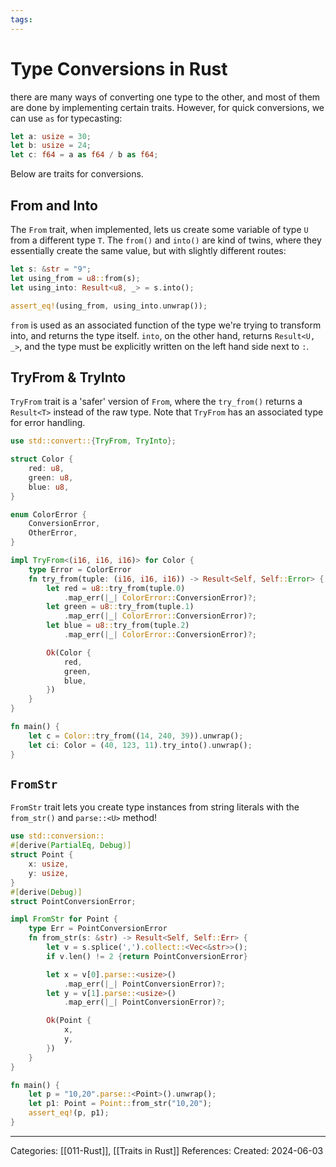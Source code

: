 ```yaml
---
tags:
---
```

# Type Conversions in Rust
there are many ways of converting one type to the other, and most of them are done by implementing certain traits. However, for quick conversions, we can use `as` for typecasting:
```rust
let a: usize = 30;
let b: usize = 24;
let c: f64 = a as f64 / b as f64;
```
Below are traits for conversions.
## From and Into
The `From` trait, when implemented, lets us create some variable of type `U` from a different type `T`. The `from()` and `into()` are kind of twins, where they essentially create the same value, but with slightly different routes:
```rust
let s: &str = "9";
let using_from = u8::from(s);
let using_into: Result<u8, _> = s.into();

assert_eq!(using_from, using_into.unwrap());
```
`from` is used as an associated function of the type we're trying to transform into, and returns the type itself. `into`, on the other hand, returns `Result<U, _>`, and the type must be explicitly written on the left hand side next to `:`.
## TryFrom & TryInto
`TryFrom` trait is a 'safer' version of `From`, where the `try_from()` returns a `Result<T>` instead of the raw type. Note that `TryFrom` has an associated type for error handling.
``` rust
use std::convert::{TryFrom, TryInto};

struct Color {
	red: u8,
	green: u8,
	blue: u8,
}

enum ColorError {
	ConversionError,
	OtherError,
}

impl TryFrom<(i16, i16, i16)> for Color {
	type Error = ColorError
	fn try_from(tuple: (i16, i16, i16)) -> Result<Self, Self::Error> {
		let red = u8::try_from(tuple.0)
			.map_err(|_| ColorError::ConversionError)?;
		let green = u8::try_from(tuple.1)
			.map_err(|_| ColorError::ConversionError)?;
		let blue = u8::try_from(tuple.2)
			.map_err(|_| ColorError::ConversionError)?;

		Ok(Color {
			red,
			green,
			blue,
		})
	}
}

fn main() {
	let c = Color::try_from((14, 240, 39)).unwrap();
	let ci: Color = (40, 123, 11).try_into().unwrap();
}


```

## `FromStr`
`FromStr` trait lets you create type instances from string literals with the `from_str()` and `parse::<U>` method!
```rust
use std::conversion::
#[derive(PartialEq, Debug)]
struct Point {
	x: usize,
	y: usize,
}
#[derive(Debug)]
struct PointConversionError;

impl FromStr for Point {
	type Err = PointConversionError
	fn from_str(s: &str) -> Result<Self, Self::Err> {
		let v = s.splice(',').collect::<Vec<&str>>();
		if v.len() != 2 {return PointConversionError}

		let x = v[0].parse::<usize>()
			.map_err(|_| PointConversionError)?;
		let y = v[1].parse::<usize>()
			.map_err(|_| PointConversionError)?;

		Ok(Point {
			x,
			y,
		})
	}
}

fn main() {
	let p = "10,20".parse::<Point>().unwrap();
	let p1: Point = Point::from_str("10,20");
	assert_eq!(p, p1);
}
```


---
Categories: [[011-Rust]], [[Traits in Rust]]
References:
Created: 2024-06-03
